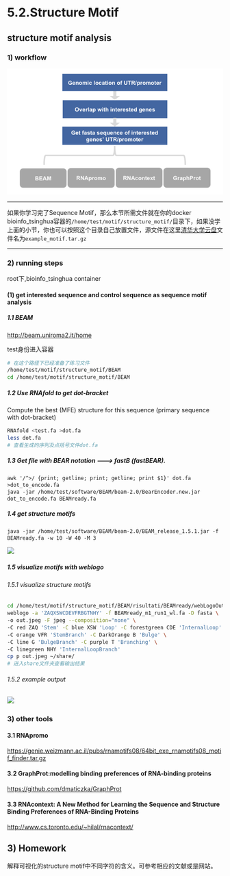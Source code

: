 # 5.2.Structure Motif

## structure motif analysis
### 1) workflow
![](../../.gitbook/assets/structure_motif.pipeline.png)

---
如果你学习完了Sequence Motif，那么本节所需文件就在你的docker bioinfo_tsinghua容器的`/home/test/motif/structure_motif/`目录下，如果没学上面的小节，你也可以按照这个目录自己放置文件，源文件在这里[清华大学云盘](https://cloud.tsinghua.edu.cn/d/8bf3e363bae145c69469/)文件名为`example_motif.tar.gz`

---
### 2) running steps
root下,bioinfo_tsinghua container

#### (1) get interested sequence and control sequence as sequence motif analysis
##### 1.1 BEAM
http://beam.uniroma2.it/home

test身份进入容器
```bash
# 在这个路径下已经准备了练习文件
/home/test/motif/structure_motif/BEAM
cd /home/test/motif/structure_motif/BEAM
```


##### 1.2 Use RNAfold to get dot-bracket
Compute the best (MFE) structure for this sequence (primary sequence with dot-bracket)
```bash
RNAfold <test.fa >dot.fa
less dot.fa
# 查看生成的序列及点括号文件dot.fa
```

##### 1.3 Get file with BEAR notation ---> fastB (fastBEAR).


```
awk '/^>/ {print; getline; print; getline; print $1}' dot.fa >dot_to_encode.fa
java -jar /home/test/software/BEAM/beam-2.0/BearEncoder.new.jar dot_to_encode.fa BEAMready.fa
```

##### 1.4 get structure motifs
```
java -jar /home/test/software/BEAM/beam-2.0/BEAM_release_1.5.1.jar -f BEAMready.fa -w 10 -W 40 -M 3
```

![](https://tva1.sinaimg.cn/large/006y8mN6ly1g85tflwz2qj30pw0citaq.jpg)

##### 1.5 visualize motifs with weblogo

###### 1.5.1 visualize structure motifs

```bash
cd /home/test/motif/structure_motif/BEAM/risultati/BEAMready/webLogoOut/motifs
weblogo -a 'ZAQXSWCDEVFRBGTNHY' -f BEAMready_m1_run1_wl.fa -D fasta \
-o out.jpeg -F jpeg --composition="none" \
-C red ZAQ 'Stem' -C blue XSW 'Loop' -C forestgreen CDE 'InternalLoop' \
-C orange VFR 'StemBranch' -C DarkOrange B 'Bulge' \
-C lime G 'BulgeBranch' -C purple T 'Branching' \
-C limegreen NHY 'InternalLoopBranch'
cp p out.jpeg ~/share/
# 进入share文件夹查看输出结果
```

###### 1.5.2 example output
![](https://tva1.sinaimg.cn/large/006y8mN6ly1g85thyjml0j30ok08sgo9.jpg)


### 3) other tools 
#### 3.1 RNApromo
https://genie.weizmann.ac.il/pubs/rnamotifs08/64bit_exe_rnamotifs08_motif_finder.tar.gz
#### 3.2 GraphProt:modelling binding preferences of RNA-binding proteins
https://github.com/dmaticzka/GraphProt
#### 3.3 RNAcontext: A New Method for Learning the Sequence and Structure Binding Preferences of RNA-Binding Proteins
http://www.cs.toronto.edu/~hilal/rnacontext/

## 3\) Homework
解释可视化的structure motif中不同字符的含义。可参考相应的文献或是网站。
